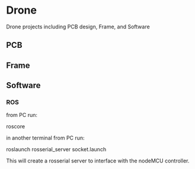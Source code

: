 # Drone
Drone projects including PCB design, Frame, and Software



## PCB



## Frame




## Software


### ROS
from PC run:

roscore

in another terminal from PC run:

roslaunch rosserial_server socket.launch

This will create a rosserial server to interface with the nodeMCU controller.

